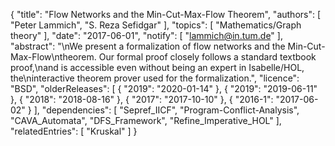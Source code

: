 {
    "title": "Flow Networks and the Min-Cut-Max-Flow Theorem",
    "authors": [
        "Peter Lammich",
        "S. Reza Sefidgar"
    ],
    "topics": [
        "Mathematics/Graph theory"
    ],
    "date": "2017-06-01",
    "notify": [
        "lammich@in.tum.de"
    ],
    "abstract": "\nWe present a formalization of flow networks and the Min-Cut-Max-Flow\ntheorem. Our formal proof closely follows a standard textbook proof,\nand is accessible even without being an expert in Isabelle/HOL, the\ninteractive theorem prover used for the formalization.",
    "licence": "BSD",
    "olderReleases": [
        {
            "2019": "2020-01-14"
        },
        {
            "2019": "2019-06-11"
        },
        {
            "2018": "2018-08-16"
        },
        {
            "2017": "2017-10-10"
        },
        {
            "2016-1": "2017-06-02"
        }
    ],
    "dependencies": [
        "Sepref_IICF",
        "Program-Conflict-Analysis",
        "CAVA_Automata",
        "DFS_Framework",
        "Refine_Imperative_HOL"
    ],
    "relatedEntries": [
        "Kruskal"
    ]
}